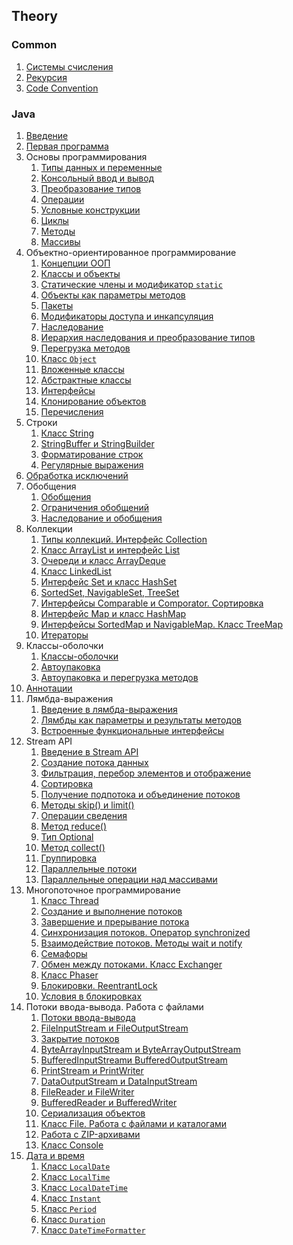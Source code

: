 ## Theory
### Common
1. [Системы счисления](number-systems)
1. [Рекурсия](recursion)
1. [Code Convention](code-convention)


### Java
1. [Введение](intro-to-java)
1. [Первая программа](first-program-with-java)
1. Основы программирования
    1. [Типы данных и переменные](data-types-and-variables)
    1. [Консольный ввод и вывод](standard-streams)
    1. [Преобразование типов](base-data-type-conversions)
    1. [Операции](operations)
    1. [Условные конструкции](conditional-constructions)
    1. [Циклы](loops)
    1. [Методы](methods)
    1. [Массивы](arrays)
1. Объектно-ориентированное программирование
    1. [Концепции ООП](oop-concepts)
    1. [Классы и объекты](classes-and-objects)
    1. [Статические члены и модификатор `static`](static-members-and-static-modifier)
    1. [Объекты как параметры методов](object-as-method-parameter)
    1. [Пакеты](package)
    1. [Модификаторы доступа и инкапсуляция](access-modifiers-and-encapsulation)
    1. [Наследование](inheritance)
    1. [Иерархия наследования и преобразование типов](inheritance-hierarchy-and-type-conversion)
    1. [Перегрузка методов](method-overloading)
    1. [Класс `Object`](class-object)
    1. [Вложенные классы](nested-class)
    1. [Абстрактные классы](abstract-classes)
    1. [Интерфейсы](interfaces)
    1. [Клонирование объектов](cloning-objects)
    1. [Перечисления](enum)
1. Строки
    1. [Класс String](class-string)
    1. [StringBuffer и StringBuilder](stringbuffer-and-stringbuilder)
    1. [Форматирование строк](string-formatting)
    1. [Регулярные выражения](regular-expression)
1. [Обработка исключений](exception-handling)
1. Обобщения
    1. [Обобщения](generics)
    1. [Ограничения обобщений](wildcard-for-generics)
    1. [Наследование и обобщения](inheritance-and-generics)
1. Коллекции
    1. [Типы коллекций. Интерфейс Collection](interface-collection)
    1. [Класс ArrayList и интерфейс List](interface-list-and-class-arraylist)
    1. [Очереди и класс ArrayDeque](interface-queue-and-class-arraydeque)
    1. [Класс LinkedList](class-linkedlist)
    1. [Интерфейс Set и класс HashSet](interface-set-and-class-hashset)
    1. [SortedSet, NavigableSet, TreeSet](sortedset-navigableset-treeset)
    1. [Интерфейсы Comparable и Comporator. Сортировка](interfaces-comparable-and-comparator)
    1. [Интерфейс Map и класс HashMap](interface-map-and-class-hashmap)
    1. [Интерфейсы SortedMap и NavigableMap. Класс TreeMap](interfaces-sortedmap-navigablemap-and-class-treemap)
    1. [Итераторы](interface-iterator)
1. Классы-оболочки
    1. [Классы-оболочки](wrapper-classes)
    1. [Автоупаковка](boxing)
    1. [Автоупаковка и перегрузка методов](boxing-and-overloading)
1. [Аннотации](annotations)
1. Лямбда-выражения
    1. [Введение в лямбда-выражения](intro-to-lambda-expressions)
    1. [Лямбды как параметры и результаты методов](lambdas-as-parameters-and-methods-results)
    1. [Встроенные функциональные интерфейсы](functional-interfaces)
1. Stream API
    1. [Введение в Stream API](intro-to-stream-api)
    1. [Создание потока данных](creating-Stream)
    1. [Фильтрация, перебор элементов и отображение](filtering-mapping-foreaching)
    1. [Сортировка](stream-sorted)
    1. [Получение подпотока и объединение потоков](getting-and-merging-stream)
    1. [Методы skip() и limit()](stream-skip-and-limit)
    1. [Операции сведения](stream-resulting-methods)
    1. [Метод reduce()](stream-reduce)
    1. [Тип Optional](class-optional)
    1. [Метод collect()](stream-collect)
    1. [Группировка](class-collectors)
    1. [Параллельные потоки](stream-and-parallel)
    1. [Параллельные операции над массивами](arrays-and-parallel-operations)
1.  Многопоточное программирование
    1. [Класс Thread](class-thread)
    1. [Создание и выполнение потоков](creating-and-running-threads)
    1. [Завершение и прерывание потока](termination-and-interruption-threads)
    1. [Синхронизация потоков. Оператор synchronized](operator-synchronized)
    1. [Взаимодействие потоков. Методы wait и notify](methods-wait-and-notify)
    1. [Семафоры](semaphore)
    1. [Обмен между потоками. Класс Exchanger](class-exchanger)
    1. [Класс Phaser](class-phaser)
    1. [Блокировки. ReentrantLock](locks-and-reentrantlock)
    1. [Условия в блокировках](interface-condition)
1. Потоки ввода-вывода. Работа с файлами
    1. [Потоки ввода-вывода](inputstream-and-outputstream)
    1. [FileInputStream и FileOutputStream](fileinputstream-and-fileoutputstream)
    1. [Закрытие потоков](closing-streams)
    1. [ByteArrayInputStream и ByteArrayOutputStream](bytearrayinputstream-and-bytearrayoutputstream)
    1. [BufferedInputStreamи BufferedOutputStream](bufferedinputstream-and-bufferedoutputstream)
    1. [PrintStream и PrintWriter](printstream-and-printwriter)
    1. [DataOutputStream и DataInputStream](dataoutputstream-and-datainputstream)
    1. [FileReader и FileWriter](filereader-and-filewriter)
    1. [BufferedReader и BufferedWriter](bufferedreader-and-bufferedwriter)
    1. [Сериализация объектов](serialization)
    1. [Класс File. Работа с файлами и каталогами](class-file)
    1. [Работа с ZIP-архивами](work-with-zip-archives)
    1. [Класс Console](class-console)
1. [Дата и время](datetime)
    1. [Класс `LocalDate`](class-localdate)
    1. [Класс `LocalTime`](class-localtime)
    1. [Класс `LocalDateTime`](class-localdatetime)
    1. [Класс `Instant`](class-instant)
    1. [Класс `Period`](class-period)
    1. [Класс `Duration`](class-duration)
    1. [Класс `DateTimeFormatter`](class-datetimeformatter)